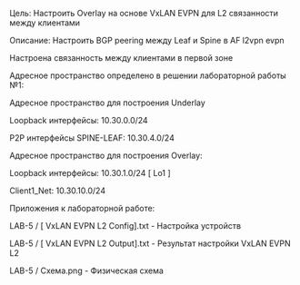 Цель:  Настроить Overlay на основе VxLAN EVPN для L2 связанности между клиентами

Описание: Настроить BGP peering между Leaf и Spine в AF l2vpn evpn

Настроена связанность между клиентами в первой зоне

Адресное пространство определено в решении лабораторной работы №1:

Адресное пространство для построения Underlay 

Loopback интерфейсы: 10.30.0.0/24

P2P интерфейсы SPINE-LEAF: 10.30.4.0/24

Адресное пространство для построения Overlay:

Loopback интерфейсы: 10.30.1.0/24 [ Lo1 ]

Client1_Net: 10.30.10.0/24

Приложения к лабораторной работе:

LAB-5 / [ VxLAN EVPN L2 Config].txt - Настройка устройств

LAB-5 / [ VxLAN EVPN L2 Output].txt - Результат настройки VxLAN EVPN L2

LAB-5 / Схема.png - Физическая схема
